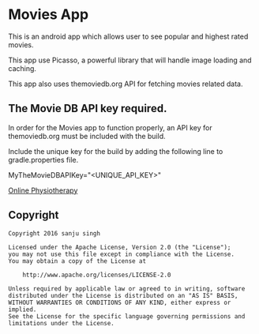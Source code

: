 # Movies App
This is an android app which allows user to see popular and highest rated movies.

This app use Picasso, a powerful library that will handle image loading and caching.

This app also uses themoviedb.org API for fetching movies related data.

## The Movie DB API key required.
In order for the Movies app to function properly, an API key for themoviedb.org must be included with the build.

Include the unique key for the build by adding the following line to gradle.properties file.

MyTheMovieDBAPIKey="\<UNIQUE_API_KEY\>"

<a href="https://www.fitmephysio.com/">Online Physiotherapy</a>

<h2>Copyright</h2>

    Copyright 2016 sanju singh
    
    Licensed under the Apache License, Version 2.0 (the "License");
    you may not use this file except in compliance with the License.
    You may obtain a copy of the License at
    
        http://www.apache.org/licenses/LICENSE-2.0
    
    Unless required by applicable law or agreed to in writing, software
    distributed under the License is distributed on an "AS IS" BASIS,
    WITHOUT WARRANTIES OR CONDITIONS OF ANY KIND, either express or implied.
    See the License for the specific language governing permissions and
    limitations under the License.
